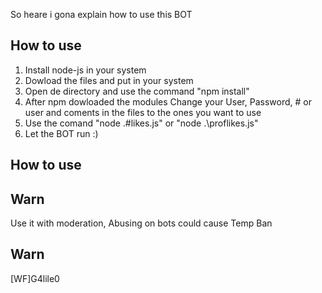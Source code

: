 So heare i gona explain how to use this BOT


## How to use ##



1) Install node-js in your system
2) Dowload the files and put in your system 
3) Open de directory and use the command "npm install"
4) After npm dowloaded the modules Change your User, Password, # or user and coments in the files to the ones you want to use
4) Use the comand "node .\#likes.js" or "node .\proflikes.js" 
5) Let the BOT run :)



## How to use ##



## Warn ##

Use it with moderation, Abusing on bots could cause Temp Ban 

## Warn ##

[WF]G4lile0
